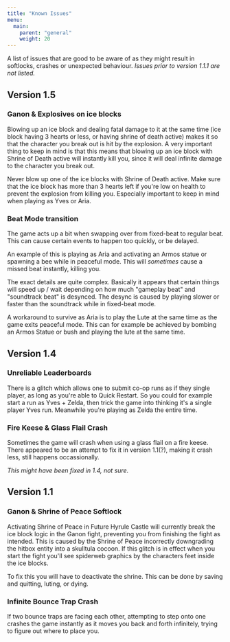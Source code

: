 ```yaml
---
title: "Known Issues"
menu:
  main:
    parent: "general"
    weight: 20
---
```


A list of issues that are good to be aware of as they might result in softlocks, crashes or unexpected behaviour.
_Issues prior to version 1.1.1 are not listed._

## Version 1.5

### Ganon & Explosives on ice blocks

Blowing up an ice block and dealing fatal damage to it at the same time (ice block having 3 hearts or less, or having shrine of death active) makes it so that the character you break out is hit by the explosion.
A very important thing to keep in mind is that this means that blowing up an ice block with Shrine of Death active will instantly kill you, since it will deal infinite damage to the character you break out.

Never blow up one of the ice blocks with Shrine of Death active.
Make sure that the ice block has more than 3 hearts left if you're low on health to prevent the explosion from killing you. Especially important to keep in mind when playing as Yves or Aria.

### Beat Mode transition

The game acts up a bit when swapping over from fixed-beat to regular beat.
This can cause certain events to happen too quickly, or be delayed.

An example of this is playing as Aria and activating an Armos statue or spawning a bee while in peaceful mode.
This will _sometimes_ cause a missed beat instantly, killing you.

The exact details are quite complex.
Basically it appears that certain things will speed up / wait depending on how much "gameplay beat" and "soundtrack beat" is desynced.
The desync is caused by playing slower or faster than the soundtrack while in fixed-beat mode.

A workaround to survive as Aria is to play the Lute at the same time as the game exits peaceful mode.
This can for example be achieved by bombing an Armos Statue or bush and playing the lute at the same time.

## Version 1.4

### Unreliable Leaderboards

There is a glitch which allows one to submit co-op runs as if they single player, as long as you're able to Quick Restart.
So you could for example start a run as Yves + Zelda, then trick the game into thinking it's a single player Yves run. Meanwhile you're playing as Zelda the entire time.

### Fire Keese & Glass Flail Crash

Sometimes the game will crash when using a glass flail on a fire keese.
There appeared to be an attempt to fix it in version 1.1(?), making it crash less, still happens occassionally.

_This might have been fixed in 1.4, not sure._

## Version 1.1

### Ganon & Shrine of Peace Softlock

Activating Shrine of Peace in Future Hyrule Castle will currently break the ice block logic in the Ganon fight, preventing you from finishing the fight as intended.
This is caused by the Shrine of Peace incorrectly downgrading the hitbox entity into a skulltula cocoon.
If this glitch is in effect when you start the fight you'll see spiderweb graphics by the characters feet inside the ice blocks.

To fix this you will have to deactivate the shrine. This can be done by saving and quitting, luting, or dying.

### Infinite Bounce Trap Crash

If two bounce traps are facing each other, attempting to step onto one crashes the game instantly as it moves you back and forth infinitely, trying to figure out where to place you.
